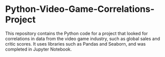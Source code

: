 # Python-Video-Game-Correlations-Project
This repository contains the Python code for a project that looked for correlations in data from the video game industry, such as global sales and critic scores. It uses libraries such as Pandas and Seaborn, and was completed in Jupyter Notebook.
